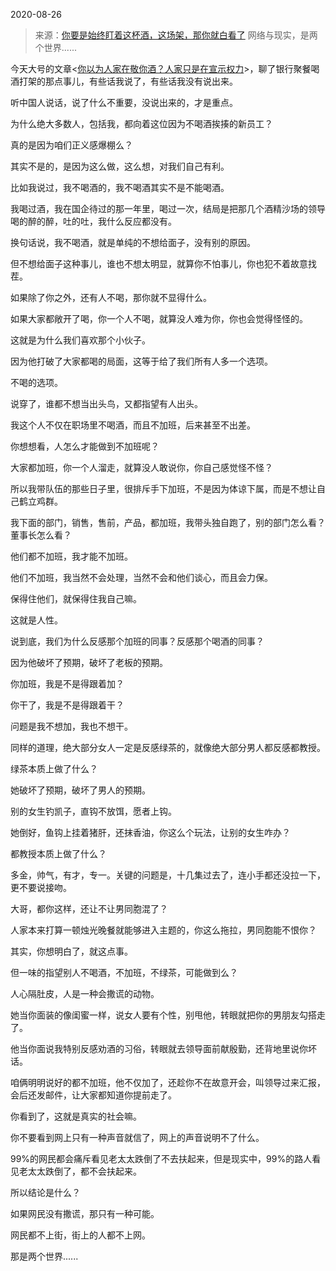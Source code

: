 2020-08-26

> 来源：[你要是始终盯着这杯酒，这场架，那你就白看了](http://mp.weixin.qq.com/s?__biz=MzU3NDc5Nzc0NQ==&mid=2247491831&idx=1&sn=5f7d9ecae8403e851e1a1644ccb0cb43&chksm=fd2e4229ca59cb3f87e53da36b284c1dfc2de00154aed39f2c17e6a255a80f495dd79b17e047&scene=27#wechat_redirect)
> 网络与现实，是两个世界......

今天大号的文章<[你以为人家在敬你酒？人家只是在宣示权力](https://mp.weixin.qq.com/s?__biz=MzU0MjYwNDU2Mw==&mid=2247491669&idx=1&sn=f97058ea2d6389457f0bd34bd3d949ae&chksm=fb1a8c29cc6d053f63f9b514edbaae294c56e44fb39ab9e02b4fadc87a89b0ae7766dc6b76de&token=1291428087&lang=zh_CN&scene=21#wechat_redirect)>，聊了银行聚餐喝酒打架的那点事儿，有些话我说了，有些话我没有说出来。  

  

听中国人说话，说了什么不重要，没说出来的，才是重点。  

  

为什么绝大多数人，包括我，都向着这位因为不喝酒挨揍的新员工？  

  

真的是因为咱们正义感爆棚么？

  

其实不是的，是因为这么做，这么想，对我们自己有利。  

  

比如我说过，我不喝酒的，我不喝酒其实不是不能喝酒。  

  

我喝过酒，我在国企待过的那一年里，喝过一次，结局是把那几个酒精沙场的领导喝的醉的醉，吐的吐，我什么反应都没有。

  

换句话说，我不喝酒，就是单纯的不想给面子，没有别的原因。  

  

但不想给面子这种事儿，谁也不想太明显，就算你不怕事儿，你也犯不着故意找茬。  

  

如果除了你之外，还有人不喝，那你就不显得什么。

  

如果大家都敞开了喝，你一个人不喝，就算没人难为你，你也会觉得怪怪的。

  

这就是为什么我们喜欢那个小伙子。  

  

因为他打破了大家都喝的局面，这等于给了我们所有人多一个选项。

  

不喝的选项。  

  

说穿了，谁都不想当出头鸟，又都指望有人出头。  

  

我这个人不仅在职场里不喝酒，而且不加班，后来甚至不出差。  

  

你想想看，人怎么才能做到不加班呢？  

  

大家都加班，你一个人溜走，就算没人敢说你，你自己感觉怪不怪？  

  

所以我带队伍的那些日子里，很排斥手下加班，不是因为体谅下属，而是不想让自己鹤立鸡群。

  

我下面的部门，销售，售前，产品，都加班，我带头独自跑了，别的部门怎么看？董事长怎么看？

  

他们都不加班，我才能不加班。  

  

他们不加班，我当然不会处理，当然不会和他们谈心，而且会力保。

  

保得住他们，就保得住我自己嘛。  

  

这就是人性。  

  

说到底，我们为什么反感那个加班的同事？反感那个喝酒的同事？  

  

因为他破坏了预期，破坏了老板的预期。

  

你加班，我是不是得跟着加？

你干了，我是不是得跟着干？  

  

问题是我不想加，我也不想干。  

  

同样的道理，绝大部分女人一定是反感绿茶的，就像绝大部分男人都反感都教授。  

  

绿茶本质上做了什么？  

  

她破坏了预期，破坏了男人的预期。

  

别的女生钓凯子，直钩不放饵，愿者上钩。

  

她倒好，鱼钩上挂着猪肝，还抹香油，你这么个玩法，让别的女生咋办？

  

都教授本质上做了什么？  

  

多金，帅气，有才，专一。关键的问题是，十几集过去了，连小手都还没拉一下，更不要说接吻。

  

大哥，都你这样，还让不让男同胞混了？

  

人家本来打算一顿烛光晚餐就能够进入主题的，你这么拖拉，男同胞能不恨你？  

  

其实，你想明白了，就这点事。  

  

但一味的指望别人不喝酒，不加班，不绿茶，可能做到么？  

  

人心隔肚皮，人是一种会撒谎的动物。

  

她当你面装的像闺蜜一样，说女人要有个性，别甩他，转眼就把你的男朋友勾搭走了。  

  

他当你面说我特别反感劝酒的习俗，转眼就去领导面前献殷勤，还背地里说你坏话。  

  

咱俩明明说好的都不加班，他不仅加了，还趁你不在故意开会，叫领导过来汇报，会后还发邮件，让大家都知道你提前走了。

  

你看到了，这就是真实的社会嘛。  

  

你不要看到网上只有一种声音就信了，网上的声音说明不了什么。  

  

99%的网民都会痛斥看见老太太跌倒了不去扶起来，但是现实中，99%的路人看见老太太跌倒了，都不会扶起来。

  

所以结论是什么？

  

如果网民没有撒谎，那只有一种可能。

  

网民都不上街，街上的人都不上网。

  

那是两个世界......

